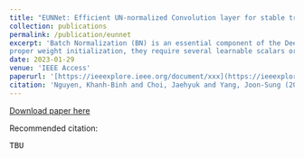 ```yaml
---
title: "EUNNet: Efficient UN-normalized Convolution layer for stable training of Deep Residual Networks without Batch Normalization layer"
collection: publications
permalink: /publication/eunnet
excerpt: 'Batch Normalization (BN) is an essential component of the Deep Neural Networks (DNNs) architectures. It helps improve stability, convergence, and  generalization. However, studies are showing that BN might introduce several concerns. Although there are methods for training DNNs without BN using
proper weight initialization, they require several learnable scalars or accurate fine-tuning to the training hyperparameters. As a result, in this study, we aim to stabilize the training process of un-normalized networks without using proper weight initialization and to minimize the hyperparameters fine-tuning step. We propose EUNConv, an Efficient UN-normalized Convolutional layer, which helps train un-normalized Deep Residual Networks (ResNets) by using hyperparameters of the normalized networks. Furthermore, we introduce Efficient UN-normalized Neural Network (EUNNet), which replaces all of the conventional convolutional layers of ResNets with our proposed EUNConv. Experimental results show that the proposed EUNNet achieves the same or even better performance than previous methods in various tasks: image recognition, object detection, and segmentation. In particular, EUNNet requires less fine-tuning and less sensitivity to hyperparameters than previous methods.'
date: 2023-01-29
venue: 'IEEE Access'
paperurl: '[https://ieeexplore.ieee.org/document/xxx](https://ieeexplore.ieee.org/document/10041931/)'
citation: 'Nguyen, Khanh-Binh and Choi, Jaehyuk and Yang, Joon-Sung (2023). &quot;EUNNet: Efficient UN-normalized Convolution layer for stable training of Deep Residual Networks without Batch Normalization layer.&quot; <i>IEEE Access</i>. 10.'
---
```


[Download paper here]([https://ieeexplore.ieee.org/document/xxx](https://ieeexplore.ieee.org/document/10041931/))

Recommended citation:
<pre>
TBU
</pre>
